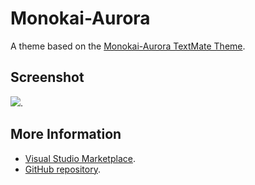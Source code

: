 # Monokai-Aurora

A theme based on the [Monokai-Aurora TextMate Theme](http://colorsublime.com/theme/Monokai-Aurora).


## Screenshot
![](https://raw.githubusercontent.com/gerane/VSCodeThemes/master/gerane.Theme-Monokai-Aurora/screenshot.png).


## More Information
* [Visual Studio Marketplace](https://marketplace.visualstudio.com/items/gerane.Theme-Monokai-Aurora).
* [GitHub repository](https://github.com/gerane/VSCodeThemes).
